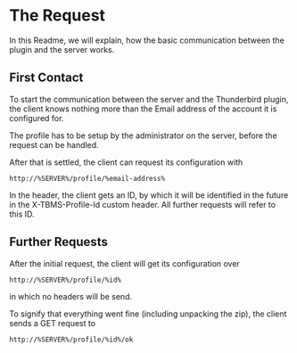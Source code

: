 # The Request #
In this Readme, we will explain, how the basic communication between the plugin and the
server works.
## First Contact ##
To start the communication between the server and the Thunderbird plugin, the
client knows nothing more than the Email address of the account it is configured
for.

The profile has to be setup by the administrator on the server, before the request
can be handled.

After that is settled, the client can request its configuration with

    http://%SERVER%/profile/%email-address%

In the header, the client gets an ID, by which it will be identified in the
future in the X-TBMS-Profile-Id custom header. All further requests
will refer to this ID.

## Further Requests ##
After the initial request, the client will get its configuration over

    http://%SERVER%/profile/%id%

in which no headers will be send.

To signify that everything went fine (including unpacking the zip), the
client sends a GET request to

    http://%SERVER%/profile/%id%/ok